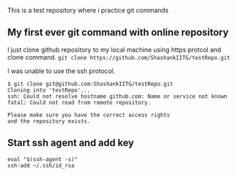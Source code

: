 This is a test repository where i practice git commands

## My first ever git command with online repository
I just clone github repository to my local machine using https protcol and clone command.
`git clone https://github.com/ShashankIITG/testRepo.git`

I was unable to use the ssh protocol.
```
$ git clone git@github.com:ShashankIITG/testRepo.git
Cloning into 'testRepo'...
ssh: Could not resolve hostname github.com: Name or service not known
fatal: Could not read from remote repository.

Please make sure you have the correct access rights
and the repository exists.
```
## Start ssh agent and add key
```
eval "$(ssh-agent -s)"
ssh-add ~/.ssh/id_rsa
```
